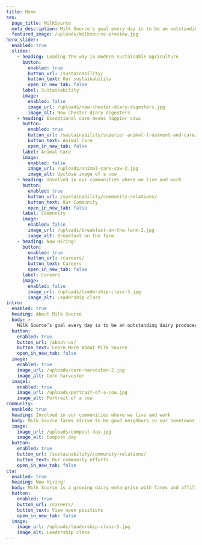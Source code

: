 ```yaml
---
title: Home
seo:
  page_title: MilkSource
  meta_description: Milk Source’s goal every day is to be an outstanding dairy producer through quality care of animals, sustainable practices, environmental accountability and constant attention to detail.
  featured_image: /uploads/milksource-preview.jpg
hero_slider:
  enabled: true
  slides:
    - heading: Leading the way in modern sustainable agriculture
      button:
        enabled: true
        button_url: /sustainability/
        button_text: Our sustainability
        open_in_new_tab: false
      label: Sustainability
      image:
        enabled: false
        image_url: /uploads/new-chester-diary-digesters.jpg
        image_alt: New Chester diary digesters
    - heading: Exceptional care means happier cows
      button:
        enabled: true
        button_url: /sustainability/superior-animal-treatment-and-care/
        button_text: Animal Care
        open_in_new_tab: false
      label: Animal Care
      image:
        enabled: false
        image_url: /uploads/animal-care-cow-2.jpg
        image_alt: Upclose image of a cow
    - heading: Involved in our communities where we live and work
      button:
        enabled: true
        button_url: /sustainability/community-relations/
        button_text: Our Community
        open_in_new_tab: false
      label: Community
      image:
        enabled: false
        image_url: /uploads/breakfast-on-the-farm-2.jpg
        image_alt: Breakfast on the farm
    - heading: Now Hiring!
      button:
        enabled: true
        button_url: /careers/
        button_text: Careers
        open_in_new_tab: false
      label: Careers
      image:
        enabled: false
        image_url: /uploads/leadership-class-5.jpg
        image_alt: Leadership class
intro:
  enabled: true
  heading: About Milk Source
  body: >-
    Milk Source’s goal every day is to be an outstanding dairy producer through exceptional care of animals, sustainable practices, environmental accountability and constant attention to detail. We are proud of our honest and considerate work force, and have earned a reputation as a rewarding place to work.
  button:
    enabled: true
    button_url: /about-us/
    button_text: Learn More About Milk Source
    open_in_new_tab: false
  image:
    enabled: true
    image_url: /uploads/corn-harvester-2.jpg
    image_alt: Corn harvester
  image1:
    enabled: true
    image_url: /uploads/portrait-of-a-cow.jpg
    image_alt: Portrait of a cow
community:
  enabled: true
  heading: Involved in our communities where we live and work
  body: Milk Source farms strive to be good neighbors in our hometowns. We work alongside local food pantries, service groups, emergency service providers and other organizations to ensure the continued vitality of our communities. We foster agricultural transparency by offering free tours to our neighbors, local residents and their guests as well as sponsoring larger-scale public events, such as our annual “Salute to Cows Nights” with Minor League Baseball’s Wisconsin Timber Rattlers.
  image:
    image_url: /uploads/compost-day.jpg
    image_alt: Compost day
  button:
    enabled: true
    button_url: /sustainability/community-relations/
    button_text: Our community efforts
    open_in_new_tab: false
cta:
  enabled: true
  heading: Now Hiring!
  body: Milk Source is a growing dairy enterprise with farms and affiliated operations in Wisconsin and the Midwest. We strive to provide a safe and respectful work environment for our team members. We believe that “sustainability” means taking good care of our people, our animals and our home communities.
  button:
    enabled: true
    button_url: /careers/
    button_text: View open positions
    open_in_new_tab: false
  image:
    image_url: /uploads/leadership-class-5.jpg
    image_alt: Leadership class
---
```

